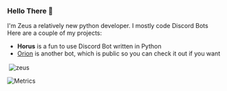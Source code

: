 ### Hello There 👋

I'm Zeus a relatively new python developer. I mostly code Discord Bots     
Here are a couple of my projects:
 - **Horus** is a fun to use Discord Bot written in Python
 - [Orion](https://github.com/Zeus432/Orion) is another bot, which is public so you can check it out if you want
 
 
 <p>&nbsp;<img align="center" src="https://github-readme-stats.vercel.app/api/?username=zeus432&show_icons=true&locale=en&theme=tokyonight" alt="zeus" /></p>

![Metrics](https://metrics.lecoq.io/Zeus432?template=classic&isocalendar=1&lines=1&isocalendar.duration=half-year&config.timezone=Asia%2FCalcutta)
